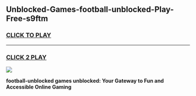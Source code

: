 
## Unblocked-Games-football-unblocked-Play-Free-s9ftm
<h3>
<a href="https://premium76.site?title=football-unblocked&ref=20M">CLICK TO PLAY</a></h3>
<hr>

<h3>
<a href="https://premium76.site?title=football-unblocked&ref=20M">CLICK 2 PLAY</a>
  
</h3>

<a href="https://premium76.site?title=football-unblocked&ref=19M"><img src="https://clearcache.store/games.png"></a>


**football-unblocked games unblocked: Your Gateway to Fun and Accessible Online Gaming**
